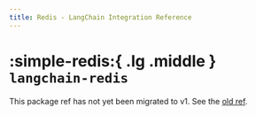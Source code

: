 ```yaml
---
title: Redis - LangChain Integration Reference
---
```


# :simple-redis:{ .lg .middle } `langchain-redis`

This package ref has not yet been migrated to v1. See the [old ref](https://python.langchain.com/api_reference/redis/index.html).
